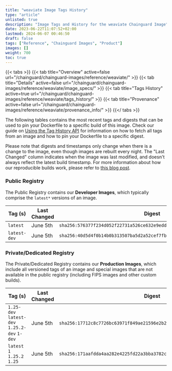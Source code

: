 ```yaml
---
title: "weaviate Image Tags History"
type: "article"
unlisted: true
description: "Image Tags and History for the weaviate Chainguard Image"
date: 2023-06-22T11:07:52+02:00
lastmod: 2024-06-07 00:46:50
draft: false
tags: ["Reference", "Chainguard Images", "Product"]
images: []
weight: 700
toc: true
---
```


{{< tabs >}}
{{< tab title="Overview" active=false url="/chainguard/chainguard-images/reference/weaviate/" >}}
{{< tab title="Details" active=false url="/chainguard/chainguard-images/reference/weaviate/image_specs/" >}}
{{< tab title="Tags History" active=true url="/chainguard/chainguard-images/reference/weaviate/tags_history/" >}}
{{< tab title="Provenance" active=false url="/chainguard/chainguard-images/reference/weaviate/provenance_info/" >}}
{{</ tabs >}}

The following tables contains the most recent tags and digests that can be used to pin your Dockerfile to a specific build of this image. Check our guide on [Using the Tag History API](/chainguard/chainguard-images/using-the-tag-history-api/) for information on how to fetch all tags from an image and how to pin your Dockerfile to a specific digest.

Please note that digests and timestamps only change when there is a change to the image, even though images are rebuilt every night. The "Last Changed" column indicates when the image was last modified, and doesn't always reflect the latest build timestamp. For more information about how our reproducible builds work, please refer to [this blog post](https://www.chainguard.dev/unchained/reproducing-chainguards-reproducible-image-builds).

### Public Registry
The Public Registry contains our **Developer Images**, which typically comprise the `latest*` versions of an image.

| Tag (s)       | Last Changed | Digest                                                                    |
|---------------|--------------|---------------------------------------------------------------------------|
|  `latest`     | June 5th     | `sha256:576377f234d052f22731a526ce632e9edda17d8017cacc7bb60f7ffffbb343a0` |
|  `latest-dev` | June 5th     | `sha256:40d5d4f0b14b0b313507ba5d2a52cef7fbe323acb7846e326e25c1fed78b13d1` |


### Private/Dedicated Registry
The Private/Dedicated Registry contains our **Production Images**, which include all versioned tags of an image and special images that are not available in the public registry (including FIPS images and other custom builds).

| Tag (s)                                       | Last Changed | Digest                                                                    |
|-----------------------------------------------|--------------|---------------------------------------------------------------------------|
|  `1.25-dev` `latest-dev` `1.25.2-dev` `1-dev` | June 5th     | `sha256:17712c8c7726bc63971f849ae21596e2b2e299888113eedc617439cc960659c9` |
|  `latest` `1` `1.25.2` `1.25`                 | June 5th     | `sha256:171aafdda4aa282e4225fd22a3bba3782cc734151214a1e6124243b975f1ef52` |

